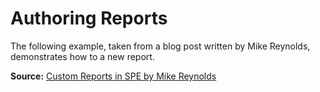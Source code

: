 # Authoring Reports

The following example, taken from a blog post written by Mike Reynolds, demonstrates how to a new report. 

**Source:** [Custom Reports in SPE by Mike Reynolds](http://sitecorejunkie.com/2014/05/28/create-a-custom-report-in-sitecore-powershell-extensions/)

